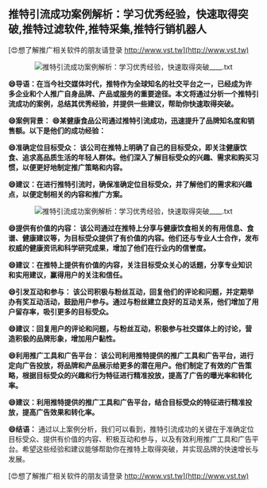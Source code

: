 ## **推特引流成功案例解析：学习优秀经验，快速取得突破,推特过滤软件,推特采集,推特行销机器人**

[😍想了解推广相关软件的朋友请登录 http://www.vst.tw](http://www.vst.tw)

 <center><img src="https://vst.tw/MP4/tuiguang/png/5.png" alt="推特引流成功案例解析：学习优秀经验，快速取得突破____.txt"></center>

**😄导语：在当今社交媒体时代，推特作为全球知名的社交平台之一，已经成为许多企业和个人推广自身品牌、产品或服务的重要途径。本文将通过分析一个推特引流成功的案例，总结其优秀经验，并提供一些建议，帮助你快速取得突破。**

**😄案例背景：**
**😄某健康食品公司通过推特引流成功，迅速提升了品牌知名度和销售额。以下是他们的成功经验：**

**😄准确定位目标受众： 该公司在推特上明确了自己的目标受众，即关注健康饮食、追求高品质生活的年轻人群体。他们深入了解目标受众的兴趣、需求和购买习惯，以便更好地制定推广策略和内容。**

**😄建议：在进行推特引流时，确保准确定位目标受众，并了解他们的需求和兴趣点，以便定制相关的内容和推广方案。**

 <center><img src="https://vst.tw/MP4/tuiguang/png/8.png" alt="推特引流成功案例解析：学习优秀经验，快速取得突破____.txt"></center>

**😄提供有价值的内容： 该公司通过在推特上分享与健康饮食相关的有用信息、食谱、健康建议等，为目标受众提供了有价值的内容。他们还与专业人士合作，发布权威的健康资讯和科学研究成果，增加了他们在行业内的信誉度。**

**😄建议：在推特上提供有价值的内容，关注目标受众关心的话题，分享专业知识和实用建议，赢得用户的关注和信任。**

**😄引发互动和参与： 该公司积极与粉丝互动，回复他们的评论和问题，并定期举办有奖互动活动，鼓励用户参与。通过与粉丝建立良好的互动关系，他们增加了用户留存率，吸引更多的目标受众。**

**😄建议：回复用户的评论和问题，与粉丝互动，积极参与社交媒体上的讨论，营造积极的品牌形象，增加用户黏性。**

**😄利用推广工具和广告平台： 该公司利用推特提供的推广工具和广告平台，进行定向广告投放，将品牌和产品展示给更多的潜在用户。他们制定了有效的广告策略，根据目标受众的兴趣和行为特征进行精准投放，提高了广告的曝光率和转化率。**

**😄建议：利用推特提供的推广工具和广告平台，结合目标受众的特征进行精准投放，提高广告效果和转化率。**

**😄结语：**
通过以上案例分析，我们可以看到，推特引流成功的关键在于准确定位目标受众、提供有价值的内容、积极互动和参与，以及有效利用推广工具和广告平台。希望这些经验和建议能够帮助你在推特上取得突破，并实现品牌的快速增长与发展。

[😍想了解推广相关软件的朋友请登录 http://www.vst.tw](http://www.vst.tw)



